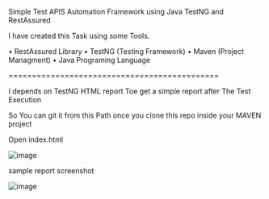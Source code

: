 Simple Test APIS Automation Framework using Java TestNG and RestAssured

I have created this Task using some Tools.

• RestAssured Library
• TestNG (Testing Framework) 
• Maven (Project Managment)
• Java Programing Language


=============================================

I depends on TestNG HTML report Toe get a simple report after The Test Execution

So You can git it from this Path once you clone this repo inside your MAVEN project

Open index.html

![image](https://github.com/user-attachments/assets/b7452a44-3bf5-4db7-b969-e6a0628246a1)


sample report screenshot



![image](https://github.com/user-attachments/assets/6f355db1-f24c-4922-9cdf-3c14b011a0a1)

